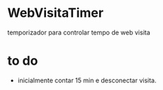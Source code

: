 # WebVisitaTimer
temporizador para controlar tempo de web visita

# to do
- inicialmente contar 15 min e desconectar visita.
